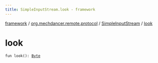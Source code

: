 ```yaml
---
title: SimpleInputStream.look - framework
---
```


[framework](../../index.html) / [org.mechdancer.remote.protocol](../index.html) / [SimpleInputStream](index.html) / [look](./look.html)

# look

`fun look(): `[`Byte`](https://kotlinlang.org/api/latest/jvm/stdlib/kotlin/-byte/index.html)